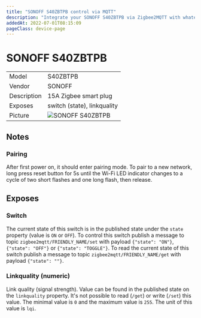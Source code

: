 ```yaml
---
title: "SONOFF S40ZBTPB control via MQTT"
description: "Integrate your SONOFF S40ZBTPB via Zigbee2MQTT with whatever smart home infrastructure you are using without the vendor's bridge or gateway."
addedAt: 2022-07-01T08:15:09
pageClass: device-page
---
```


<!-- !!!! -->
<!-- ATTENTION: This file is auto-generated through docgen! -->
<!-- You can only edit the "Notes"-Section between the two comment lines "Notes BEGIN" and "Notes END". -->
<!-- Do not use h1 or h2 heading within "## Notes"-Section. -->
<!-- !!!! -->

# SONOFF S40ZBTPB

|     |     |
|-----|-----|
| Model | S40ZBTPB  |
| Vendor  | SONOFF  |
| Description | 15A Zigbee smart plug |
| Exposes | switch (state), linkquality |
| Picture | ![SONOFF S40ZBTPB](https://www.zigbee2mqtt.io/images/devices/S40ZBTPB.jpg) |


<!-- Notes BEGIN: You can edit here. Add "## Notes" headline if not already present. -->
## Notes

### Pairing
After first power on, it should enter pairing mode. To pair to a new network, long press reset button for 5s until the Wi-Fi LED indicator changes to a cycle of two short flashes and one long flash, then release.
<!-- Notes END: Do not edit below this line -->



## Exposes

### Switch 
The current state of this switch is in the published state under the `state` property (value is `ON` or `OFF`).
To control this switch publish a message to topic `zigbee2mqtt/FRIENDLY_NAME/set` with payload `{"state": "ON"}`, `{"state": "OFF"}` or `{"state": "TOGGLE"}`.
To read the current state of this switch publish a message to topic `zigbee2mqtt/FRIENDLY_NAME/get` with payload `{"state": ""}`.

### Linkquality (numeric)
Link quality (signal strength).
Value can be found in the published state on the `linkquality` property.
It's not possible to read (`/get`) or write (`/set`) this value.
The minimal value is `0` and the maximum value is `255`.
The unit of this value is `lqi`.


